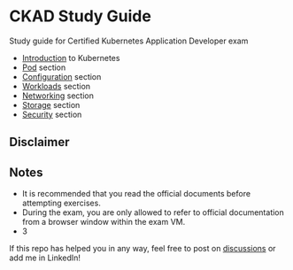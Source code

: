 # CKAD Study Guide

Study guide for Certified Kubernetes Application Developer exam
  * [Introduction](https://github.com/cirrostech/ckad-study-guide/blob/main/00-introduction.md) to Kubernetes 
  * [Pod](https://github.com/cirrostech/ckad-study-guide/blob/main/00-pod.md) section
  * [Configuration](https://github.com/cirrostech/ckad-study-guide/blob/master/02-configuration.md) section
  * [Workloads](https://github.com/cirrostech/ckad-study-guide/blob/master/03-workloads.md) section
  * [Networking](https://github.com/cirrostech/ckad-study-guide/blob/master/04-networking.md) section 
  * [Storage](https://github.com/cirrostech/ckad-study-guide/blob/master/05-storage.md) section
  * [Security](https://github.com/cirrostech/ckad-study-guide/blob/master/06-security.md) section




## Disclaimer

## Notes

* It is recommended that you read the official documents before attempting exercises. 
* During the exam, you are only allowed to refer to official documentation from a browser window within the exam VM.
* 3

If this repo has helped you in any way, feel free to post on [discussions](https://github.com/cirrostech/ckad-study-guide/discussions) or add me in LinkedIn!

